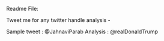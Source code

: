 
Readme File: 

Tweet me for any twitter handle analysis - 

Sample tweet : @JahnaviParab Analysis : @realDonaldTrump
